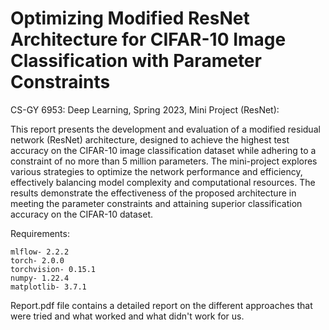 # Optimizing Modified ResNet Architecture for CIFAR-10 Image Classification with Parameter Constraints
CS-GY 6953: Deep Learning, Spring 2023, Mini Project (ResNet):

This report presents the development and evaluation of a modified residual network (ResNet) architecture, designed to achieve the highest test accuracy on the CIFAR-10 image classification dataset while adhering to a constraint of no more than 5 million parameters. The mini-project explores various strategies to optimize the network performance and efficiency, effectively balancing model complexity and computational resources. The results demonstrate the effectiveness of the proposed architecture in meeting the parameter constraints and attaining superior classification accuracy on the CIFAR-10 dataset.

Requirements:
```
mlflow- 2.2.2
torch- 2.0.0
torchvision- 0.15.1
numpy- 1.22.4
matplotlib- 3.7.1
```
Report.pdf file contains a detailed report on the different approaches that were tried and what worked and what didn't work for us.
